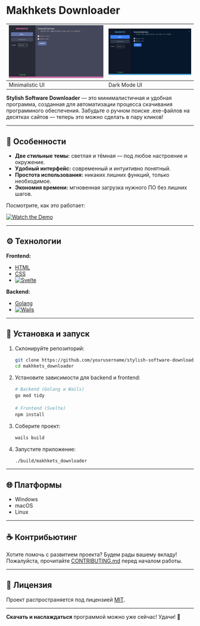 # Makhkets Downloader

| ![Minimalistic UI](./assets/light.png) | ![Dark Mode UI](./assets/makhkets.png) |
|------------------------------------------|---------------------------------------|
| Minimalistic UI                          | Dark Mode UI                          |

**Stylish Software Downloader** — это минималистичная и удобная программа, созданная для автоматизации процесса скачивания программного обеспечения. Забудьте о ручном поиске .exe-файлов на десятках сайтов — теперь это можно сделать в пару кликов!

---

## 🎨 Особенности

- **Две стильные темы:** светлая и тёмная — под любое настроение и окружение.
- **Удобный интерфейс:** современный и интуитивно понятный.
- **Простота использования:** никаких лишних функций, только необходимое.
- **Экономия времени:** мгновенная загрузка нужного ПО без лишних шагов.

Посмотрите, как это работает:

[![Watch the Demo](demo-thumbnail.png)](demo-video.mp4)

---

## ⚙️ Технологии

**Frontend:**
- [HTML](https://developer.mozilla.org/en-US/docs/Web/HTML)
- [CSS](https://developer.mozilla.org/en-US/docs/Web/CSS)
- [![Svelte](https://img.shields.io/badge/Svelte-%23FF3E00.svg?style=flat-square&logo=svelte&logoColor=white)](https://svelte.dev/)

**Backend:**
- [Golang](https://golang.org/)
- [![Wails](https://img.shields.io/badge/Wails-%23007ACC.svg?style=flat-square&logo=go&logoColor=white)](https://wails.io/)

---

## 🔧 Установка и запуск

1. Склонируйте репозиторий:
   ```bash
   git clone https://github.com/yourusername/stylish-software-downloader.git makhkets_downloader
   cd makhkets_downloader
   ```
2. Установите зависимости для backend и frontend:
   ```bash
   # Backend (Golang и Wails)
   go mod tidy

   # Frontend (Svelte)
   npm install
   ```
3. Соберите проект:
   ```bash
   wails build
   ```
4. Запустите приложение:
   ```bash
   ./build/makhkets_downloader
   ```

---

## 🌐 Платформы
- Windows
- macOS
- Linux

---

## ☕ Контрибьютинг
Хотите помочь с развитием проекта? Будем рады вашему вкладу! Пожалуйста, прочитайте [CONTRIBUTING.md](CONTRIBUTING.md) перед началом работы.

---

## 🚀 Лицензия
Проект распространяется под лицензией [MIT](LICENSE).

---

**Скачать и наслаждаться** программой можно уже сейчас! Удачи! 🙌